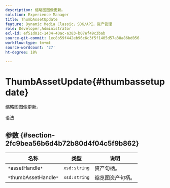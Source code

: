 ```yaml
---
description: 缩略图图像更新。
solution: Experience Manager
title: ThumbAssetUpdate
feature: Dynamic Media Classic，SDK/API，资产管理
role: Developer,Administrator
exl-id: ef51d01c-1434-40ac-a383-b07ef49c3bab
source-git-commit: 1ec8b59f442eb96c6c3f5f1405d57a38a86bd056
workflow-type: tm+mt
source-wordcount: '27'
ht-degree: 18%

---
```


# ThumbAssetUpdate{#thumbassetupdate}

缩略图图像更新。

语法

## 参数 {#section-2fc9bea56b6d4b72b80d4f04c5f9b862}

| 名称 | 类型 | 说明 |
|---|---|---|
| `*`assetHandle`*` | `xsd:string` | 资产句柄。 |
| `*`thumbAssetHandle`*` | `xsd:string` | 缩览图资产句柄。 |
